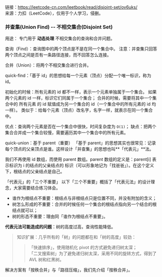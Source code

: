链接：https://leetcode-cn.com/leetbook/read/disjoint-set/ov6uks/  
来源：力扣（LeetCode），仅用于个人学习，侵删。

### 并查集(Union Find) -- 不相交集合(Disjoint Set)

用途： 专门用于 **动态处理** 不相交集合的查询和合并问题。

查询（Find）：查询图中的两个顶点是不是在同一个集合中。
注意：并查集只回答两个顶点之间是否有一条路径连接，而不回答怎么连接。

合并（Union）：将两个不相交集合进行合并。

quick-find：「基于 id」的思想给每一个元素（顶点）分配一个唯一标识，称为 id。

初始化的时候：所有元素的 id 都不一样，表示一个元素单独属于一个集合。
如果两个元素的 id 一样，标识它们同属于一个集合；
合并的时候，需要将其中一个集合中的 所有元素 的 id 赋值成为另一个集合的 id（一个集合中的所有元素的 id 均一样）。
类似于：给每个元素（顶点）改名字，名字一样，就表示在同一个集合中。

优点：查询两个元素是否在一个集合中很快，时间复杂度为 `O(1)`；
缺点：把两个集合合并成一个集合较慢，需要遍历其中一个集合中的所有元素。

quick-union：基于 parent（重要）
「基于 parent」的思想其实也很常见：记录每个顶点的父亲顶点是谁。这样设计「并查集」的思想也叫**「代表元」**法。

我们不再使用 id 数组，而使用 parent 数组。parent 数组的定义是：parent[i] 表示标识为 i 的结点的父亲结点的
标识（可以形象地记为「找爸爸」）。在这个定义下，根结点的父亲结点是自己。


「代表元」的「三个不重要」
以下「三个不重要」概括了「代表元法」的设计理念，大家需要结合练习体会。

+ 谁作为根结点不重要：根结点与非根结点只是位置不同，并没有附加的含义；
+ 树怎么形成的不重要：合并的时候任何一个集合的根结点指向另一个结合的根结点就可以；
+ 树的形态不重要：理由同「谁作为根结点不重要」。  

**代表元法可能造成的问题**：树的高度过高，查询性能降低。

[^_^]: 引用所展示的效果如下用法：>的个数决定了引用的层级，多级引用;同时本行也是注释的用法，注释信息之间不能有空格，否则无法隐藏

>知识扩展：几乎所有的「树」的问题都在和「树的高度」较劲：
>>「快速排序」，使用随机化 pivot 的方式避免递归树太深；  
>>「二叉搜索树」为了避免递归树太深，采用不同的旋转方式，得到了 AVL 树和红黑树。


解决方案有「按秩合并」与「路径压缩」，我们先介绍「按秩合并」。

